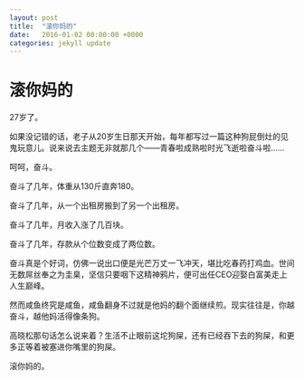 ```yaml
---
layout: post
title:  "滚你妈的"
date:   2016-01-02 00:00:00 +0000
categories: jekyll update
---
```

# 滚你妈的

27岁了。

如果没记错的话，老子从20岁生日那天开始，每年都写过一篇这种狗屁倒灶的见鬼玩意儿。说来说去主题无非就那几个——青春啦成熟啦时光飞逝啦奋斗啦……

呵呵，奋斗。

奋斗了几年，体重从130斤直奔180。

奋斗了几年，从一个出租房搬到了另一个出租房。

奋斗了几年，月收入涨了几百块。

奋斗了几年，存款从个位数变成了两位数。

奋斗真是个好词，仿佛一说出口便是光芒万丈一飞冲天，堪比吃春药打鸡血。世间无数屌丝奉之为圭臬，坚信只要咽下这精神鸦片，便可出任CEO迎娶白富美走上人生巅峰。

然而咸鱼终究是咸鱼，咸鱼翻身不过就是他妈的翻个面继续煎。现实往往是，你越奋斗，越他妈活得像条狗。

高晓松那句话怎么说来着？生活不止眼前这坨狗屎，还有已经吞下去的狗屎，和更多正等着被塞进你嘴里的狗屎。

滚你妈的。

[jekyll-docs]: https://jekyllrb.com/docs/home
[jekyll-gh]:   https://github.com/jekyll/jekyll
[jekyll-talk]: https://talk.jekyllrb.com/
